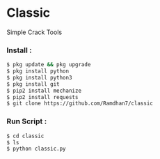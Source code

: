 # Classic
Simple Crack Tools

### Install :
````bash
$ pkg update && pkg upgrade 
$ pkg install python
$ pkg install python3 
$ pkg install git 
$ pip2 install mechanize 
$ pip2 install requests 
$ git clone https://github.com/Ramdhan7/classic
````
### Run Script :
````bash
$ cd classic
$ ls
$ python classic.py
````
